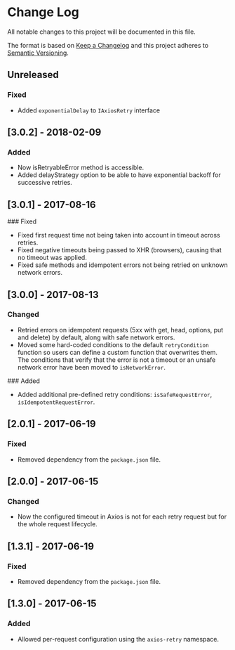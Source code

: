 # Change Log

All notable changes to this project will be documented in this file.

The format is based on [Keep a Changelog](http://keepachangelog.com/)
and this project adheres to [Semantic Versioning](http://semver.org/).

## Unreleased

### Fixed
- Added `exponentialDelay` to `IAxiosRetry` interface

## [3.0.2] - 2018-02-09

### Added
- Now isRetryableError method is accessible.
- Added delayStrategy option to be able to have exponential backoff for successive retries.

## [3.0.1] - 2017-08-16

### Fixed
- Fixed first request time not being taken into account in timeout across retries.
- Fixed negative timeouts being passed to XHR (browsers), causing that no timeout was applied.
- Fixed safe methods and idempotent errors not being retried on unknown network errors.

## [3.0.0] - 2017-08-13

### Changed
- Retried errors on idempotent requests (5xx with get, head, options, put and delete) by default,
along with safe network errors.
- Moved some hard-coded conditions to the default `retryCondition` function so users can define a
custom function that overwrites them. The conditions that verify that the error is not a timeout or
an unsafe network error have been moved to `isNetworkError`.

### Added
- Added additional pre-defined retry conditions: `isSafeRequestError`, `isIdempotentRequestError`.

## [2.0.1] - 2017-06-19

### Fixed
- Removed dependency from the `package.json` file.

## [2.0.0] - 2017-06-15

### Changed
- Now the configured timeout in Axios is not for each retry request but for the whole request lifecycle.

## [1.3.1] - 2017-06-19

### Fixed
- Removed dependency from the `package.json` file.

## [1.3.0] - 2017-06-15

### Added
- Allowed per-request configuration using the `axios-retry` namespace.
